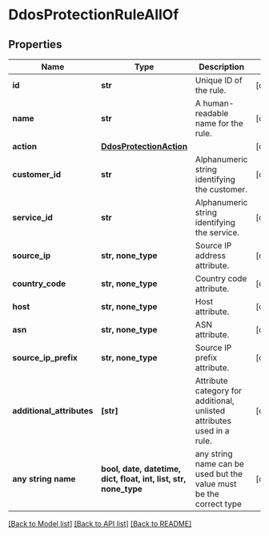 # DdosProtectionRuleAllOf


## Properties
Name | Type | Description | Notes
------------ | ------------- | ------------- | -------------
**id** | **str** | Unique ID of the rule. | [optional] 
**name** | **str** | A human-readable name for the rule. | [optional] 
**action** | [**DdosProtectionAction**](DdosProtectionAction.md) |  | [optional] 
**customer_id** | **str** | Alphanumeric string identifying the customer. | [optional] 
**service_id** | **str** | Alphanumeric string identifying the service. | [optional] 
**source_ip** | **str, none_type** | Source IP address attribute. | [optional] 
**country_code** | **str, none_type** | Country code attribute. | [optional] 
**host** | **str, none_type** | Host attribute. | [optional] 
**asn** | **str, none_type** | ASN attribute. | [optional] 
**source_ip_prefix** | **str, none_type** | Source IP prefix attribute. | [optional] 
**additional_attributes** | **[str]** | Attribute category for additional, unlisted attributes used in a rule. | [optional] 
**any string name** | **bool, date, datetime, dict, float, int, list, str, none_type** | any string name can be used but the value must be the correct type | [optional]

[[Back to Model list]](../README.md#documentation-for-models) [[Back to API list]](../README.md#documentation-for-api-endpoints) [[Back to README]](../README.md)


